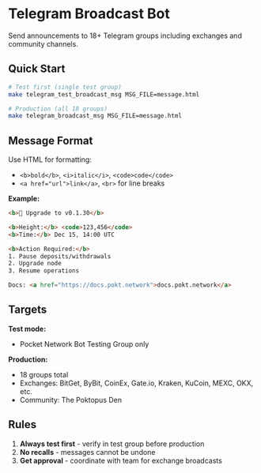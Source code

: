 # Telegram Broadcast Bot

Send announcements to 18+ Telegram groups including exchanges and community channels.

## Quick Start

```bash
# Test first (single test group)
make telegram_test_broadcast_msg MSG_FILE=message.html

# Production (all 18 groups)
make telegram_broadcast_msg MSG_FILE=message.html
```

## Message Format

Use HTML for formatting:
- `<b>bold</b>`, `<i>italic</i>`, `<code>code</code>`
- `<a href="url">link</a>`, `<br>` for line breaks

**Example:**
```html
<b>🚀 Upgrade to v0.1.30</b>

<b>Height:</b> <code>123,456</code>
<b>Time:</b> Dec 15, 14:00 UTC

<b>Action Required:</b>
1. Pause deposits/withdrawals
2. Upgrade node
3. Resume operations

Docs: <a href="https://docs.pokt.network">docs.pokt.network</a>
```

## Targets

**Test mode:**
- Pocket Network Bot Testing Group only

**Production:**
- 18 groups total
- Exchanges: BitGet, ByBit, CoinEx, Gate.io, Kraken, KuCoin, MEXC, OKX, etc.
- Community: The Poktopus Den

## Rules

1. **Always test first** - verify in test group before production
2. **No recalls** - messages cannot be undone
3. **Get approval** - coordinate with team for exchange broadcasts
